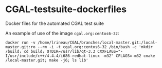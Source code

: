 CGAL-testsuite-dockerfiles
==========================

Docker files for the automated CGAL test suite

An example of use of the image `cgal.org:centos6-32`:

    docker run -v /home/lrineau/CGAL/branches/local-master.git:/local-master.git:ro --rm -i -t cgal.org:centos6-32 /bin/bash -c 'mkdir /build; cd build; QTDIR=/usr/lib/qt-3.3 CXXFLAGS="-I/usr/include/c++/4.4.4/i686-redhat-linux -m32" CFLAGS=-m32 cmake /local-master.git; make -j6; ls lib'
